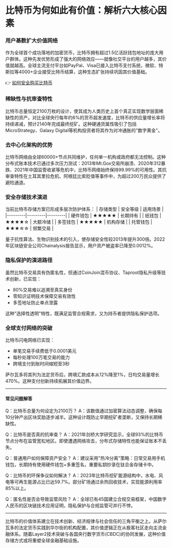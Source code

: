 # 比特币为何如此有价值：解析六大核心因素

### 用户基数扩大价值网络
作为全球首个成功落地的加密货币，比特币拥有超过1.5亿活跃钱包地址的庞大用户群体。这种先发优势形成了强大的网络效应——就像社交平台的用户越多，其价值就越高。全球主流支付平台如PayPal、Visa已接入比特币支付系统，微软、特斯拉等4000+企业接受比特币结算，这种生态扩张持续巩固其价值基础。

👉 [如何安全购买比特币](https://bit.ly/okx_welcome)

### 稀缺性与抗审查特性
比特币总量恒定2100万枚的设计，使其成为人类历史上首个真正实现数学层面稀缺性的资产。对比全球央行每年约6%的货币超发速度，比特币的供应量增长率将持续递减，预计2140年完成最终挖矿。这种硬通货属性吸引了包括MicroStrategy、Galaxy Digital等机构投资者将其作为对冲通胀的"数字黄金"。

### 去中心化架构的优势
比特币网络由全球60000+节点共同维护，任何单一机构或政府都无法控制。这种分布式账本技术已通过多次压力测试：2013年Mt.Gox交易所崩溃、2020年312暴跌、2021年中国监管收紧等危机中，比特币网络始终保持99.99%的可用性。其抗审查特性在土耳其里拉危机、阿根廷比索贬值等事件中，为超过200万民众提供了避险通道。

### 安全存储技术演进
当前比特币存储方案已形成多层次防护体系：
| 存储类型 | 安全等级 | 适用场景 |
|---------|---------|---------|
| 硬件钱包 | ★★★★★ | 长期持有 |
| 纸钱包 | ★★★★☆ | 大额冷储 |
| 多签钱包 | ★★★★★ | 机构存储 |
| 托管钱包 | ★★★☆☆ | 频繁交易 |

量子抗性算法、生物识别技术的引入，使存储安全性较2013年提升300倍。2022年区块链安全公司Chainalysis报告显示，用户资产被盗率已降至0.0012%。

### 隐私保护的演进路径
虽然比特币交易具有伪匿名性，但通过CoinJoin混币协议、Taproot隐私升级等技术创新，已实现：
- 80%交易难以追溯至真实身份
- 零知识证明技术保障交易有效性
- 多签地址防止单点泄露

这种"选择性透明"特性，既满足监管合规需求，又为持币者提供隐私保护选项。

### 全球支付网络的突破
比特币闪电网络已实现：
- 单笔交易手续费低于0.0001美元
- 每秒处理100万笔交易的能力
- 跨境支付到账时间缩短至3秒

萨尔瓦多将其列为法定货币后，跨境汇款成本从12%降至1%，日均交易量增长470%。这种支付创新持续拓展其价值边界。

---

#### 常见问题解答

Q：比特币总量为何设定为2100万？
A：该数值通过加密算法动态调整，确保每10分钟产出区块奖励逐步减半。这种设计既防止早期挖矿者垄断，又保持长期稀缺性。

Q：比特币是否真的抗审查？
A：2021年剑桥大学研究显示，全球93%的比特币节点分布在监管宽松地区。即使遭遇网络攻击，分布式存储特性也能保证账本不丢失。

Q：普通用户如何保障资产安全？
A：建议采用"热冷分离"策略：日常交易用手机钱包，长期持有使用硬件钱包+多重签名，重要私钥抄录在钛合金存储卡中。

Q：比特币的环保争议如何解决？
A：2023年比特币挖矿能源结构中，水电、风电等可再生能源占比已达59.7%。部分矿场通过余热回收技术，实现能源利用率85%以上。

Q：匿名性是否会导致监管风险？
A：全球已有45国建立合规交易框架，中国数字人民币的区块链技术应用证明，隐私保护与合规监管可并行不悖。

---

比特币的价值体系建立在技术创新、经济规律与社会信任的三角平衡之上。从萨尔瓦多的法定货币实践到华尔街的机构配置，其价值逻辑正在从极客社区走向主流金融体系。随着Layer2技术突破与各国央行数字货币(CBDC)的协同发展，这种价值存储方式或将重塑全球金融基础设施。